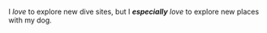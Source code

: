 I *love* to explore new dive sites, but I *__especially__* *love* to explore new places with my dog. 
